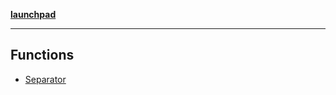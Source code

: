 [**launchpad**](index.md)

***

## Functions

- [Separator](components.ui.separator.Function.Separator.md)
